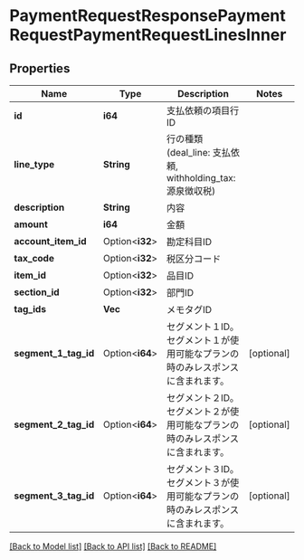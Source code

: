 # PaymentRequestResponsePaymentRequestPaymentRequestLinesInner

## Properties

Name | Type | Description | Notes
------------ | ------------- | ------------- | -------------
**id** | **i64** | 支払依頼の項目行ID | 
**line_type** | **String** | 行の種類 (deal_line: 支払依頼, withholding_tax: 源泉徴収税) | 
**description** | **String** | 内容 | 
**amount** | **i64** | 金額 | 
**account_item_id** | Option<**i32**> | 勘定科目ID | 
**tax_code** | Option<**i32**> | 税区分コード | 
**item_id** | Option<**i32**> | 品目ID | 
**section_id** | Option<**i32**> | 部門ID | 
**tag_ids** | **Vec<i32>** | メモタグID | 
**segment_1_tag_id** | Option<**i64**> | セグメント１ID。セグメント１が使用可能なプランの時のみレスポンスに含まれます。 | [optional]
**segment_2_tag_id** | Option<**i64**> | セグメント２ID。セグメント２が使用可能なプランの時のみレスポンスに含まれます。 | [optional]
**segment_3_tag_id** | Option<**i64**> | セグメント３ID。セグメント３が使用可能なプランの時のみレスポンスに含まれます。 | [optional]

[[Back to Model list]](../README.md#documentation-for-models) [[Back to API list]](../README.md#documentation-for-api-endpoints) [[Back to README]](../README.md)


